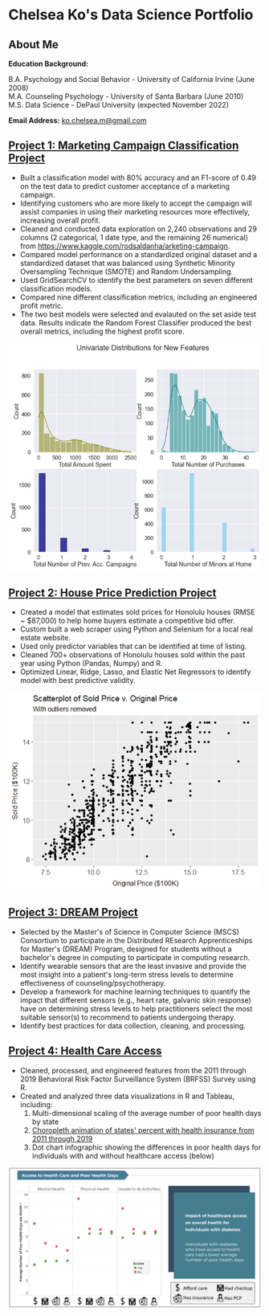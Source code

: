 # Chelsea Ko's Data Science Portfolio

## About Me
**Education Background:**   
  
B.A. Psychology and Social Behavior - University of California Irvine (June 2008)  
M.A. Counseling Psychology - University of Santa Barbara (June 2010)  
M.S. Data Science - DePaul University (expected November 2022)  
  
**Email Address:** ko.chelsea.m@gmail.com  

## [Project 1: Marketing Campaign Classification Project](https://chelseako.github.io/marketing_campaign/)

* Built a classification model with 80% accuracy and an F1-score of 0.49 on the test data to predict customer acceptance of a marketing campaign.
* Identifying customers who are more likely to accept the campaign will assist companies in using their marketing resources more effectively, increasing overall profit.
* Cleaned and conducted data exploration on 2,240 observations and 29 columns (2 categorical, 1 date type, and the remaining 26 numerical) from https://www.kaggle.com/rodsaldanha/arketing-campaign.
* Compared model performance on a standardized original dataset and a standardized dataset that was balanced using Synthetic Minority Oversampling Technique (SMOTE) and Random Undersampling.
* Used GridSearchCV to identify the best parameters on seven different classification models.
* Compared nine different classification metrics, including an engineered profit metric.
* The two best models were selected and evalauted on the set aside test data. Results indicate the Random Forest Classifier produced the best overall metrics, including the highest profit score.

![Distributions of Variables](/Images/distributions.png)

## [Project 2: House Price Prediction Project](https://chelseako.github.io/House_Pricing_Project/)
* Created a model that estimates sold prices for Honolulu houses (RMSE ~ $87,000) to help home buyers estimate a competitive bid offer.
* Custom built a web scraper using Python and Selenium for a local real estate website.
* Used only predictor variables that can be identified at time of listing.
* Cleaned 700+ observations of Honolulu houses sold within the past year using Python (Pandas, Numpy) and R.
* Optimized Linear, Ridge, Lasso, and Elastic Net Regressors to identify model with best predictive validity.

![Scatterplot of sold versus original price](/Images/scatter_sold_orig.png)

## [Project 3: DREAM Project](https://github.com/chelseako/DREAMProject)
* Selected by the Master's of Science in Computer Science (MSCS) Consortium to participate in the Distributed REsearch Apprenticeships for Master's (DREAM) Program, designed for students without a bachelor's degree in computing to participate in computing research. 
* Identify wearable sensors that are the least invasive and provide the most insight into a patient's long-term stress levels to determine effectiveness of counseling/psychotherapy.
* Develop a framework for machine learning techniques to quantify the impact that different sensors (e.g., heart rate, galvanic skin response) have on determining stress levels to help practitioners select the most suitable sensor(s) to recommend to patients undergoing therapy.
* Identify best practices for data collection, cleaning, and processing.

## [Project 4: Health Care Access](https://chelseako.github.io/health_care_access/)
* Cleaned, processed, and engineered features from the 2011 through 2019 Behavioral Risk Factor Surveillance System (BRFSS) Survey using R.
* Created and analyzed three data visualizations in R and Tableau, including:
     1. Multi-dimensional scaling of the average number of poor health days by state
     2. [Choropleth animation of states' percent with health insurance from 2011 through 2019](https://youtu.be/acC3c1pTr3k)
     3. Dot chart infographic showing the differences in poor health days for individuals with and without healthcare access (below)

![Dot chart infographic healthcare access](/Images/healthcareAccess_infographic.png)
